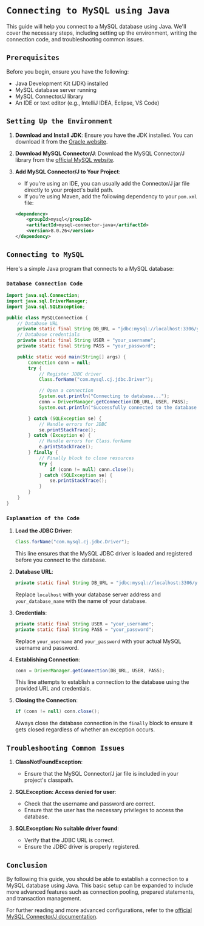 # `Connecting to MySQL using Java`

This guide will help you connect to a MySQL database using Java. We'll cover the necessary steps, including setting up the environment, writing the connection code, and troubleshooting common issues.

## `Prerequisites`

Before you begin, ensure you have the following:

- Java Development Kit (JDK) installed
- MySQL database server running
- MySQL Connector/J library
- An IDE or text editor (e.g., IntelliJ IDEA, Eclipse, VS Code)

## `Setting Up the Environment`

1. **Download and Install JDK**: 
   Ensure you have the JDK installed. You can download it from the [Oracle website](https://www.oracle.com/java/technologies/javase-jdk11-downloads.html).

2. **Download MySQL Connector/J**: 
   Download the MySQL Connector/J library from the [official MySQL website](https://dev.mysql.com/downloads/connector/j/).

3. **Add MySQL Connector/J to Your Project**:
   - If you're using an IDE, you can usually add the Connector/J jar file directly to your project's build path.
   - If you're using Maven, add the following dependency to your `pom.xml` file:

   ```xml
   <dependency>
       <groupId>mysql</groupId>
       <artifactId>mysql-connector-java</artifactId>
       <version>8.0.26</version>
   </dependency>
   ```

## `Connecting to MySQL`

Here's a simple Java program that connects to a MySQL database:

### `Database Connection Code`

```java
import java.sql.Connection;
import java.sql.DriverManager;
import java.sql.SQLException;

public class MySQLConnection {
    // Database URL
    private static final String DB_URL = "jdbc:mysql://localhost:3306/your_database_name";
    // Database credentials
    private static final String USER = "your_username";
    private static final String PASS = "your_password";

    public static void main(String[] args) {
        Connection conn = null;
        try {
            // Register JDBC driver
            Class.forName("com.mysql.cj.jdbc.Driver");

            // Open a connection
            System.out.println("Connecting to database...");
            conn = DriverManager.getConnection(DB_URL, USER, PASS);
            System.out.println("Successfully connected to the database.");

        } catch (SQLException se) {
            // Handle errors for JDBC
            se.printStackTrace();
        } catch (Exception e) {
            // Handle errors for Class.forName
            e.printStackTrace();
        } finally {
            // Finally block to close resources
            try {
                if (conn != null) conn.close();
            } catch (SQLException se) {
                se.printStackTrace();
            }
        }
    }
}
```

### `Explanation of the Code`

1. **Load the JDBC Driver**:
   ```java
   Class.forName("com.mysql.cj.jdbc.Driver");
   ```
   This line ensures that the MySQL JDBC driver is loaded and registered before you connect to the database.

2. **Database URL**:
   ```java
   private static final String DB_URL = "jdbc:mysql://localhost:3306/your_database_name";
   ```
   Replace `localhost` with your database server address and `your_database_name` with the name of your database.

3. **Credentials**:
   ```java
   private static final String USER = "your_username";
   private static final String PASS = "your_password";
   ```
   Replace `your_username` and `your_password` with your actual MySQL username and password.

4. **Establishing Connection**:
   ```java
   conn = DriverManager.getConnection(DB_URL, USER, PASS);
   ```
   This line attempts to establish a connection to the database using the provided URL and credentials.

5. **Closing the Connection**:
   ```java
   if (conn != null) conn.close();
   ```
   Always close the database connection in the `finally` block to ensure it gets closed regardless of whether an exception occurs.

## `Troubleshooting Common Issues`

1. **ClassNotFoundException**:
   - Ensure that the MySQL Connector/J jar file is included in your project's classpath.

2. **SQLException: Access denied for user**:
   - Check that the username and password are correct.
   - Ensure that the user has the necessary privileges to access the database.

3. **SQLException: No suitable driver found**:
   - Verify that the JDBC URL is correct.
   - Ensure the JDBC driver is properly registered.

## `Conclusion`

By following this guide, you should be able to establish a connection to a MySQL database using Java. This basic setup can be expanded to include more advanced features such as connection pooling, prepared statements, and transaction management.

For further reading and more advanced configurations, refer to the [official MySQL Connector/J documentation](https://dev.mysql.com/doc/connector-j/8.0/en/).